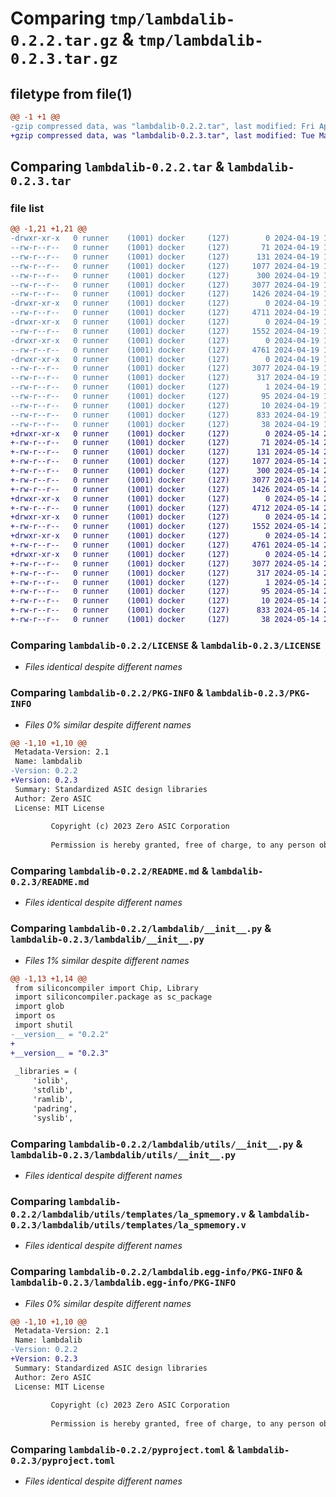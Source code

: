 # Comparing `tmp/lambdalib-0.2.2.tar.gz` & `tmp/lambdalib-0.2.3.tar.gz`

## filetype from file(1)

```diff
@@ -1 +1 @@
-gzip compressed data, was "lambdalib-0.2.2.tar", last modified: Fri Apr 19 18:41:52 2024, max compression
+gzip compressed data, was "lambdalib-0.2.3.tar", last modified: Tue May 14 20:06:37 2024, max compression
```

## Comparing `lambdalib-0.2.2.tar` & `lambdalib-0.2.3.tar`

### file list

```diff
@@ -1,21 +1,21 @@
-drwxr-xr-x   0 runner    (1001) docker     (127)        0 2024-04-19 18:41:52.708879 lambdalib-0.2.2/
--rw-r--r--   0 runner    (1001) docker     (127)       71 2024-04-19 18:41:48.000000 lambdalib-0.2.2/.flake8
--rw-r--r--   0 runner    (1001) docker     (127)      131 2024-04-19 18:41:48.000000 lambdalib-0.2.2/.gitignore
--rw-r--r--   0 runner    (1001) docker     (127)     1077 2024-04-19 18:41:48.000000 lambdalib-0.2.2/LICENSE
--rw-r--r--   0 runner    (1001) docker     (127)      300 2024-04-19 18:41:48.000000 lambdalib-0.2.2/MANIFEST.in
--rw-r--r--   0 runner    (1001) docker     (127)     3077 2024-04-19 18:41:52.708879 lambdalib-0.2.2/PKG-INFO
--rw-r--r--   0 runner    (1001) docker     (127)     1426 2024-04-19 18:41:48.000000 lambdalib-0.2.2/README.md
-drwxr-xr-x   0 runner    (1001) docker     (127)        0 2024-04-19 18:41:52.704879 lambdalib-0.2.2/lambdalib/
--rw-r--r--   0 runner    (1001) docker     (127)     4711 2024-04-19 18:41:48.000000 lambdalib-0.2.2/lambdalib/__init__.py
-drwxr-xr-x   0 runner    (1001) docker     (127)        0 2024-04-19 18:41:52.704879 lambdalib-0.2.2/lambdalib/utils/
--rw-r--r--   0 runner    (1001) docker     (127)     1552 2024-04-19 18:41:48.000000 lambdalib-0.2.2/lambdalib/utils/__init__.py
-drwxr-xr-x   0 runner    (1001) docker     (127)        0 2024-04-19 18:41:52.704879 lambdalib-0.2.2/lambdalib/utils/templates/
--rw-r--r--   0 runner    (1001) docker     (127)     4761 2024-04-19 18:41:48.000000 lambdalib-0.2.2/lambdalib/utils/templates/la_spmemory.v
-drwxr-xr-x   0 runner    (1001) docker     (127)        0 2024-04-19 18:41:52.704879 lambdalib-0.2.2/lambdalib.egg-info/
--rw-r--r--   0 runner    (1001) docker     (127)     3077 2024-04-19 18:41:52.000000 lambdalib-0.2.2/lambdalib.egg-info/PKG-INFO
--rw-r--r--   0 runner    (1001) docker     (127)      317 2024-04-19 18:41:52.000000 lambdalib-0.2.2/lambdalib.egg-info/SOURCES.txt
--rw-r--r--   0 runner    (1001) docker     (127)        1 2024-04-19 18:41:52.000000 lambdalib-0.2.2/lambdalib.egg-info/dependency_links.txt
--rw-r--r--   0 runner    (1001) docker     (127)       95 2024-04-19 18:41:52.000000 lambdalib-0.2.2/lambdalib.egg-info/requires.txt
--rw-r--r--   0 runner    (1001) docker     (127)       10 2024-04-19 18:41:52.000000 lambdalib-0.2.2/lambdalib.egg-info/top_level.txt
--rw-r--r--   0 runner    (1001) docker     (127)      833 2024-04-19 18:41:48.000000 lambdalib-0.2.2/pyproject.toml
--rw-r--r--   0 runner    (1001) docker     (127)       38 2024-04-19 18:41:52.708879 lambdalib-0.2.2/setup.cfg
+drwxr-xr-x   0 runner    (1001) docker     (127)        0 2024-05-14 20:06:37.247604 lambdalib-0.2.3/
+-rw-r--r--   0 runner    (1001) docker     (127)       71 2024-05-14 20:06:33.000000 lambdalib-0.2.3/.flake8
+-rw-r--r--   0 runner    (1001) docker     (127)      131 2024-05-14 20:06:33.000000 lambdalib-0.2.3/.gitignore
+-rw-r--r--   0 runner    (1001) docker     (127)     1077 2024-05-14 20:06:33.000000 lambdalib-0.2.3/LICENSE
+-rw-r--r--   0 runner    (1001) docker     (127)      300 2024-05-14 20:06:33.000000 lambdalib-0.2.3/MANIFEST.in
+-rw-r--r--   0 runner    (1001) docker     (127)     3077 2024-05-14 20:06:37.247604 lambdalib-0.2.3/PKG-INFO
+-rw-r--r--   0 runner    (1001) docker     (127)     1426 2024-05-14 20:06:33.000000 lambdalib-0.2.3/README.md
+drwxr-xr-x   0 runner    (1001) docker     (127)        0 2024-05-14 20:06:37.243604 lambdalib-0.2.3/lambdalib/
+-rw-r--r--   0 runner    (1001) docker     (127)     4712 2024-05-14 20:06:33.000000 lambdalib-0.2.3/lambdalib/__init__.py
+drwxr-xr-x   0 runner    (1001) docker     (127)        0 2024-05-14 20:06:37.243604 lambdalib-0.2.3/lambdalib/utils/
+-rw-r--r--   0 runner    (1001) docker     (127)     1552 2024-05-14 20:06:33.000000 lambdalib-0.2.3/lambdalib/utils/__init__.py
+drwxr-xr-x   0 runner    (1001) docker     (127)        0 2024-05-14 20:06:37.243604 lambdalib-0.2.3/lambdalib/utils/templates/
+-rw-r--r--   0 runner    (1001) docker     (127)     4761 2024-05-14 20:06:33.000000 lambdalib-0.2.3/lambdalib/utils/templates/la_spmemory.v
+drwxr-xr-x   0 runner    (1001) docker     (127)        0 2024-05-14 20:06:37.247604 lambdalib-0.2.3/lambdalib.egg-info/
+-rw-r--r--   0 runner    (1001) docker     (127)     3077 2024-05-14 20:06:37.000000 lambdalib-0.2.3/lambdalib.egg-info/PKG-INFO
+-rw-r--r--   0 runner    (1001) docker     (127)      317 2024-05-14 20:06:37.000000 lambdalib-0.2.3/lambdalib.egg-info/SOURCES.txt
+-rw-r--r--   0 runner    (1001) docker     (127)        1 2024-05-14 20:06:37.000000 lambdalib-0.2.3/lambdalib.egg-info/dependency_links.txt
+-rw-r--r--   0 runner    (1001) docker     (127)       95 2024-05-14 20:06:37.000000 lambdalib-0.2.3/lambdalib.egg-info/requires.txt
+-rw-r--r--   0 runner    (1001) docker     (127)       10 2024-05-14 20:06:37.000000 lambdalib-0.2.3/lambdalib.egg-info/top_level.txt
+-rw-r--r--   0 runner    (1001) docker     (127)      833 2024-05-14 20:06:33.000000 lambdalib-0.2.3/pyproject.toml
+-rw-r--r--   0 runner    (1001) docker     (127)       38 2024-05-14 20:06:37.247604 lambdalib-0.2.3/setup.cfg
```

### Comparing `lambdalib-0.2.2/LICENSE` & `lambdalib-0.2.3/LICENSE`

 * *Files identical despite different names*

### Comparing `lambdalib-0.2.2/PKG-INFO` & `lambdalib-0.2.3/PKG-INFO`

 * *Files 0% similar despite different names*

```diff
@@ -1,10 +1,10 @@
 Metadata-Version: 2.1
 Name: lambdalib
-Version: 0.2.2
+Version: 0.2.3
 Summary: Standardized ASIC design libraries
 Author: Zero ASIC
 License: MIT License
         
         Copyright (c) 2023 Zero ASIC Corporation
         
         Permission is hereby granted, free of charge, to any person obtaining a copy of this software and associated documentation files (the "Software"), to deal in the Software without restriction, including without limitation the rights to use, copy, modify, merge, publish, distribute, sublicense, and/or sell copies of the Software, and to permit persons to whom the Software is furnished to do so, subject to the following conditions:
```

### Comparing `lambdalib-0.2.2/README.md` & `lambdalib-0.2.3/README.md`

 * *Files identical despite different names*

### Comparing `lambdalib-0.2.2/lambdalib/__init__.py` & `lambdalib-0.2.3/lambdalib/__init__.py`

 * *Files 1% similar despite different names*

```diff
@@ -1,13 +1,14 @@
 from siliconcompiler import Chip, Library
 import siliconcompiler.package as sc_package
 import glob
 import os
 import shutil
-__version__ = "0.2.2"
+
+__version__ = "0.2.3"
 
 _libraries = (
     'iolib',
     'stdlib',
     'ramlib',
     'padring',
     'syslib',
```

### Comparing `lambdalib-0.2.2/lambdalib/utils/__init__.py` & `lambdalib-0.2.3/lambdalib/utils/__init__.py`

 * *Files identical despite different names*

### Comparing `lambdalib-0.2.2/lambdalib/utils/templates/la_spmemory.v` & `lambdalib-0.2.3/lambdalib/utils/templates/la_spmemory.v`

 * *Files identical despite different names*

### Comparing `lambdalib-0.2.2/lambdalib.egg-info/PKG-INFO` & `lambdalib-0.2.3/lambdalib.egg-info/PKG-INFO`

 * *Files 0% similar despite different names*

```diff
@@ -1,10 +1,10 @@
 Metadata-Version: 2.1
 Name: lambdalib
-Version: 0.2.2
+Version: 0.2.3
 Summary: Standardized ASIC design libraries
 Author: Zero ASIC
 License: MIT License
         
         Copyright (c) 2023 Zero ASIC Corporation
         
         Permission is hereby granted, free of charge, to any person obtaining a copy of this software and associated documentation files (the "Software"), to deal in the Software without restriction, including without limitation the rights to use, copy, modify, merge, publish, distribute, sublicense, and/or sell copies of the Software, and to permit persons to whom the Software is furnished to do so, subject to the following conditions:
```

### Comparing `lambdalib-0.2.2/pyproject.toml` & `lambdalib-0.2.3/pyproject.toml`

 * *Files identical despite different names*

